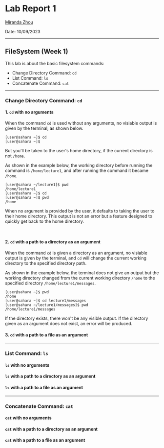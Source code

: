 # Lab Report 1 
[Miranda Zhou](https://github.com/Miranda-Y-Zhou)

Date: 10/09/2023

---

## FileSystem (Week 1)
This lab is about the basic filesystem commands:

* Change Directory Command: `cd`
* List Command: `ls`
* Concatenate Command: `cat`

---

### Change Directory Command: `cd`

#### 1. `cd` with no arguments

When the command `cd` is used without any arguments, no visiable output is given by the terminal, as shown below.

```
[user@sahara ~]$ cd 
[user@sahara ~]$
```

But you'll be taken to the user's home directory, if the current directory is not `/home`. 

As shown in the example below, the working directory before running the command is `/home/lecture1`, and after running the command it became `/home`.

```
[user@sahara ~/lecture1]$ pwd
/home/lecture1
[user@sahara ~]$ cd 
[user@sahara ~]$ pwd
/home
```

When no argument is provided by the user, it defaults to taking the user to their home directory. This output is not an error but a feature designed to quickly get back to the home directory.

&nbsp;

#### 2. `cd` with a path to a directory as an argument

When the command `cd` is given a directory as an argument, no visiable output is given by the terminal, and `cd` will change the current working directory to the specified directory path.

As shown in the example below, the terminal does not give an output but the working directory changed from the current working directory `/home` to the specified directory `/home/lecture1/messages`.

```
[user@sahara ~]$ pwd
/home
[user@sahara ~]$ cd lecture1/messages
[user@sahara ~/lecture1/messages]$ pwd
/home/lecture1/messages
```

If the directory exists, there won't be any visible output. 
If the directory given as an argument does not exist, an error will be produced. 

#### 3. `cd` with a path to a file as an argument

---

### List Command: `ls`

#### `ls` with no arguments

#### `ls` with a path to a directory as an argument

#### `ls` with a path to a file as an argument

---

### Concatenate Command: `cat`

#### `cat` with no arguments

#### `cat` with a path to a directory as an argument

#### `cat` with a path to a file as an argument


